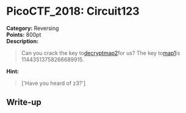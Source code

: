 <!-- This markdown file is writeup template. -->

# PicoCTF_2018:  Circuit123

**Category:** Reversing  
**Points:** 800pt  
**Description:**

> Can you crack the key to[decrypt](//2018shell2.picoctf.com/static/e67721d394259b4aeb8ac7e32f05288a/decrypt.py)[map2](//2018shell2.picoctf.com/static/e67721d394259b4aeb8ac7e32f05288a/map2.txt)for us? The key to[map1](//2018shell2.picoctf.com/static/e67721d394259b4aeb8ac7e32f05288a/map1.txt)is 11443513758266689915.

**Hint:**

> ['Have you heard of z3?']

## Write-up